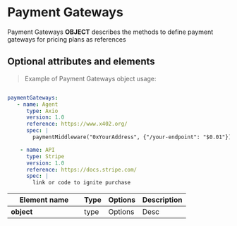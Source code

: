 # Payment Gateways

Payment Gateways **OBJECT** describes the methods to define payment gateways for pricing plans as references

## Optional attributes and elements

> Example of Payment Gateways object usage:

```yml

paymentGateways:
   - name: Agent
      type: Axio
      version: 1.0
      reference: https://www.x402.org/
      spec: |
        paymentMiddleware("0xYourAddress", {"/your-endpoint": "$0.01"});

    - name: API
      type: Stripe
      version: 1.0
      reference: https://docs.stripe.com/
      spec: |
        link or code to ignite purchase

```

| <div style="width:150px">Element name</div>   | Type  | Options  | Description  |
|---|---|---|---|
| **object** | type | Options | Desc |
